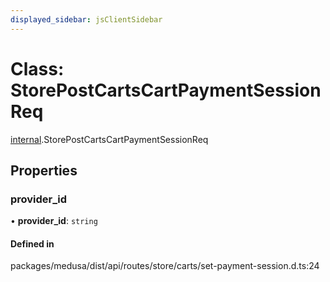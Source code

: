 ```yaml
---
displayed_sidebar: jsClientSidebar
---
```


# Class: StorePostCartsCartPaymentSessionReq

[internal](../modules/internal.md).StorePostCartsCartPaymentSessionReq

## Properties

### provider\_id

• **provider\_id**: `string`

#### Defined in

packages/medusa/dist/api/routes/store/carts/set-payment-session.d.ts:24
